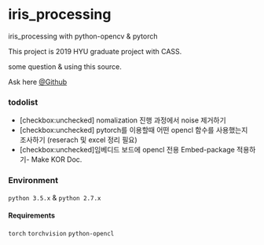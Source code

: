 # iris_processing

iris_processing with python-opencv & pytorch

This project is 2019 HYU graduate project with CASS.

some question & using this source.

Ask here [@Github](https://github.com/PineApple777)

### todolist

- [checkbox:unchecked] nomalization 진행 과정에서 noise 제거하기
- [checkbox:unchecked] pytorch를 이용할때 어떤 opencl 함수를 사용했는지 조사하기 (reserach 및  excel 정리 필요)
- [checkbox:unchecked]임베디드 보드에 opencl 전용 Embed-package 적용하기- Make KOR Doc.

### Environment

`python 3.5.x` & `python 2.7.x`

#### Requirements
`torch`
`torchvision`
`python-opencl`
